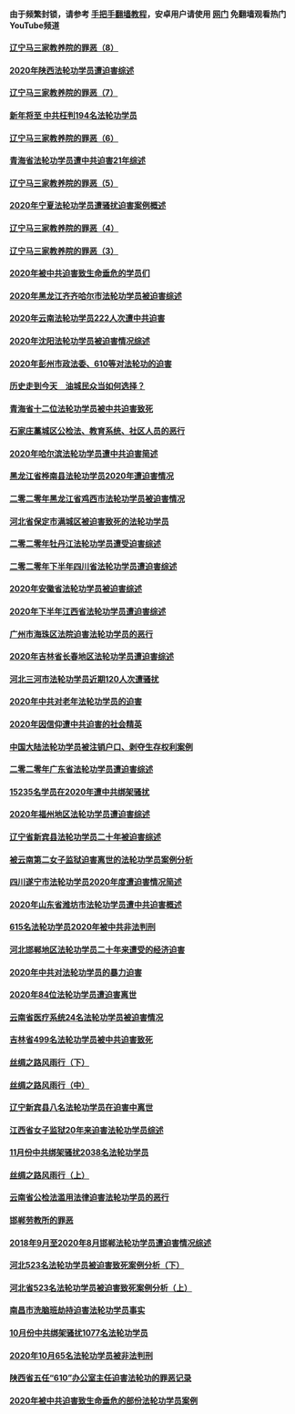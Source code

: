 #### 由于频繁封锁，请参考 [手把手翻墙教程](https://github.com/gfw-breaker/guides/wiki/)，安卓用户请使用 [网门](https://github.com/gfw-breaker/nogfw/blob/master/dl.md?t=02060800) 免翻墙观看热门YouTube频道 

#### [辽宁马三家教养院的罪恶（8）](../pages/328/419145.md?t=02060800) 

#### [2020年陕西法轮功学员遭迫害综述](../pages/328/419510.md?t=02060800) 

#### [辽宁马三家教养院的罪恶（7）](../pages/328/419144.md?t=02060800) 

#### [新年将至 中共枉判194名法轮功学员](../pages/328/419464.md?t=02060800) 

#### [辽宁马三家教养院的罪恶（6）](../pages/328/419143.md?t=02060800) 

#### [青海省法轮功学员遭中共迫害21年综述](../pages/328/419410.md?t=02060800) 

#### [辽宁马三家教养院的罪恶（5）](../pages/328/419142.md?t=02060800) 

#### [2020年宁夏法轮功学员遭骚扰迫害案例概述](../pages/328/419333.md?t=02060800) 

#### [辽宁马三家教养院的罪恶（4）](../pages/328/419141.md?t=02060800) 

#### [辽宁马三家教养院的罪恶（3）](../pages/328/419140.md?t=02060800) 

#### [2020年被中共迫害致生命垂危的学员们](../pages/328/419132.md?t=02060800) 

#### [2020年黑龙江齐齐哈尔市法轮功学员被迫害综述](../pages/328/419175.md?t=02060800) 

#### [2020年云南法轮功学员222人次遭中共迫害](../pages/328/419130.md?t=02060800) 

#### [2020年沈阳法轮功学员被迫害情况综述](../pages/328/419088.md?t=02060800) 

#### [2020年彭州市政法委、610等对法轮功的迫害](../pages/328/419092.md?t=02060800) 

#### [历史走到今天　油城民众当如何选择？](../pages/328/419084.md?t=02060800) 

#### [青海省十二位法轮功学员被中共迫害致死](../pages/328/419002.md?t=02060800) 

#### [石家庄藁城区公检法、教育系统、社区人员的恶行](../pages/328/419000.md?t=02060800) 

#### [2020年哈尔滨法轮功学员遭中共迫害简述](../pages/328/418966.md?t=02060800) 

#### [黑龙江省桦南县法轮功学员2020年遭迫害情况](../pages/328/418993.md?t=02060800) 

#### [二零二零年黑龙江省鸡西市法轮功学员被迫害情况](../pages/328/418957.md?t=02060800) 

#### [河北省保定市满城区被迫害致死的法轮功学员](../pages/328/418806.md?t=02060800) 

#### [二零二零年牡丹江法轮功学员遭受迫害综述](../pages/328/418822.md?t=02060800) 

#### [二零二零年下半年四川省法轮功学员遭迫害综述](../pages/328/418762.md?t=02060800) 

#### [2020年安徽省法轮功学员被迫害综述](../pages/328/418751.md?t=02060800) 

#### [2020年下半年江西省法轮功学员遭迫害综述](../pages/328/418732.md?t=02060800) 

#### [广州市海珠区法院迫害法轮功学员的恶行](../pages/328/418722.md?t=02060800) 

#### [2020年吉林省长春地区法轮功学员遭迫害综述](../pages/328/418422.md?t=02060800) 

#### [河北三河市法轮功学员近期120人次遭骚扰](../pages/328/418620.md?t=02060800) 

#### [2020年中共对老年法轮功学员的迫害](../pages/328/418627.md?t=02060800) 

#### [2020年因信仰遭中共迫害的社会精英](../pages/328/418601.md?t=02060800) 

#### [中国大陆法轮功学员被注销户口、剥夺生存权利案例](../pages/328/418575.md?t=02060800) 

#### [二零二零年广东省法轮功学员遭迫害综述](../pages/328/418452.md?t=02060800) 

#### [15235名学员在2020年遭中共绑架骚扰](../pages/328/418447.md?t=02060800) 

#### [2020年福州地区法轮功学员遭迫害综述](../pages/328/418352.md?t=02060800) 

#### [辽宁省新宾县法轮功学员二十年被迫害综述](../pages/328/418318.md?t=02060800) 

#### [被云南第二女子监狱迫害离世的法轮功学员案例分析](../pages/328/417986.md?t=02060800) 

#### [四川遂宁市法轮功学员2020年度遭迫害情况简述](../pages/328/418083.md?t=02060800) 

#### [2020年山东省潍坊市法轮功学员遭中共迫害概述](../pages/328/418128.md?t=02060800) 

#### [615名法轮功学员2020年被中共非法判刑](../pages/328/418123.md?t=02060800) 

#### [河北邯郸地区法轮功学员二十年来遭受的经济迫害](../pages/328/417554.md?t=02060800) 

#### [2020年中共对法轮功学员的暴力迫害](../pages/328/416854.md?t=02060800) 

#### [2020年84位法轮功学员遭迫害离世](../pages/328/416947.md?t=02060800) 

#### [云南省医疗系统24名法轮功学员被迫害情况](../pages/328/416978.md?t=02060800) 

#### [吉林省499名法轮功学员被中共迫害致死](../pages/328/416519.md?t=02060800) 

#### [丝绸之路风雨行（下）](../pages/328/416166.md?t=02060800) 

#### [丝绸之路风雨行（中）](../pages/328/416165.md?t=02060800) 

#### [辽宁新宾县八名法轮功学员在迫害中离世](../pages/328/416383.md?t=02060800) 

#### [江西省女子监狱20年来迫害法轮功学员综述](../pages/328/416327.md?t=02060800) 

#### [11月份中共绑架骚扰2038名法轮功学员](../pages/328/416210.md?t=02060800) 

#### [丝绸之路风雨行（上）](../pages/328/416167.md?t=02060800) 

#### [云南省公检法滥用法律迫害法轮功学员的恶行](../pages/328/416012.md?t=02060800) 

#### [邯郸劳教所的罪恶](../pages/328/415894.md?t=02060800) 

#### [2018年9月至2020年8月邯郸法轮功学员遭迫害情况综述](../pages/328/415563.md?t=02060800) 

#### [河北523名法轮功学员被迫害致死案例分析（下）](../pages/328/414942.md?t=02060800) 

#### [河北省523名法轮功学员被迫害致死案例分析（上）](../pages/328/414941.md?t=02060800) 

#### [南昌市洗脑班劫持迫害法轮功学员事实](../pages/328/415048.md?t=02060800) 

#### [10月份中共绑架骚扰1077名法轮功学员](../pages/328/414995.md?t=02060800) 

#### [2020年10月65名法轮功学员被非法判刑](../pages/328/414617.md?t=02060800) 

#### [陕西省五任“610”办公室主任迫害法轮功的罪恶记录](../pages/328/414486.md?t=02060800) 

#### [2020年被中共迫害致生命垂危的部份法轮功学员案例](../pages/328/414427.md?t=02060800) 

